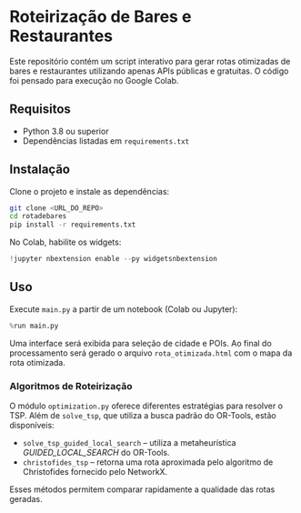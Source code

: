 # Roteirização de Bares e Restaurantes

Este repositório contém um script interativo para gerar rotas otimizadas de bares e restaurantes utilizando apenas APIs públicas e gratuitas. O código foi pensado para execução no Google Colab.

## Requisitos

- Python 3.8 ou superior
- Dependências listadas em `requirements.txt`

## Instalação

Clone o projeto e instale as dependências:

```bash
git clone <URL_DO_REPO>
cd rotadebares
pip install -r requirements.txt
```

No Colab, habilite os widgets:

```python
!jupyter nbextension enable --py widgetsnbextension
```

## Uso

Execute `main.py` a partir de um notebook (Colab ou Jupyter):

```python
%run main.py
```

Uma interface será exibida para seleção de cidade e POIs. Ao final do processamento será gerado o arquivo `rota_otimizada.html` com o mapa da rota otimizada.

### Algoritmos de Roteirização

O módulo `optimization.py` oferece diferentes estratégias para resolver o TSP. Além de `solve_tsp`, que utiliza a busca padrão do OR-Tools, estão disponíveis:

- `solve_tsp_guided_local_search` – utiliza a metaheurística *GUIDED_LOCAL_SEARCH* do OR-Tools.
- `christofides_tsp` – retorna uma rota aproximada pelo algoritmo de Christofides fornecido pelo NetworkX.

Esses métodos permitem comparar rapidamente a qualidade das rotas geradas.

